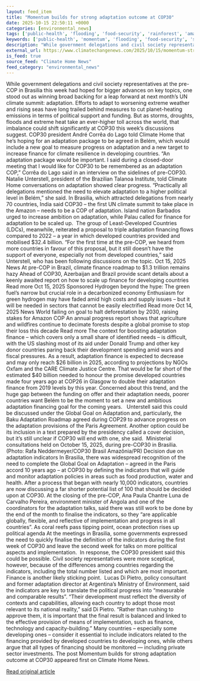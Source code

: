 ```yaml
---
layout: feed_item
title: "Momentum builds for strong adaptation outcome at COP30"
date: 2025-10-15 22:50:11 +0000
categories: [environmental_news]
tags: ['public-health', 'flooding', 'food-security', 'rainforest', 'amazon', 'agriculture', 'climate-health', 'cop29', 'wildfires', 'year-2025']
keywords: ['public-health', 'momentum', 'flooding', 'food-security', 'strong', 'rainforest', 'builds', 'amazon']
description: "While government delegations and civil society representatives at the pre-COP in Brasilia this week had hoped for bigger advances on key topics, one stood ou..."
external_url: https://www.climatechangenews.com/2025/10/15/momentum-strong-adaptation-cop30-brazil-belem-impacts-gga/
is_feed: true
source_feed: "Climate Home News"
feed_category: "environmental_news"
---
```


While government delegations and civil society representatives at the pre-COP in Brasilia this week had hoped for bigger advances on key topics, one stood out as winning broad backing for a leap forward at next month’s UN climate summit: adaptation. Efforts to adapt to worsening extreme weather and rising seas have long trailed behind measures to cut planet-heating emissions in terms of political support and funding. But as storms, droughts, floods and extreme heat take an ever-higher toll across the world, that imbalance could shift significantly at COP30 this week’s discussions suggest. COP30 president André Corrêa do Lago told Climate Home that he&#8217;s hoping for an adaptation package to be agreed in Belém, which would include a new goal to measure progress on adaptation and a new target to increase finance for climate resilience in developing countries. &#8220;An adaptation package would be important. I said during a closed-door meeting that I would like for COP30 to be remembered as an adaptation COP,&#8221; Corrêa do Lago said in an interview on the sidelines of pre-COP30. Natalie Unterstell, president of the Brazilian Talanoa Institute, told Climate Home conversations on adaptation showed clear progress. “Practically all delegations mentioned the need to elevate adaptation to a higher political level in Belém,” she said. In Brasilia, which attracted delegations from nearly 70 countries, India said COP30 &#8211; the first UN climate summit to take place in the Amazon &#8211; needs to be a COP of adaptation. Island nation Barbados urged to increase ambition on adaptation, while Palau called for finance for adaptation to be scaled up.&nbsp; The group of Least-Developed Countries (LDCs), meanwhile, reiterated a proposal to triple adaptation financing flows compared to 2022 &#8211; a year in which developed countries provided and mobilised $32.4 billion. “For the first time at the pre-COP, we heard from more countries in favour of this proposal, but it still doesn&#8217;t have the support of everyone, especially not from developed countries,” said Unterstell, who has been following discussions on the topic. Oct 15, 2025 News At pre-COP in Brazil, climate finance roadmap to $1.3 trillion remains hazy Ahead of COP30, Azerbaijan and Brazil provide scant details about a keenly awaited report on how to scale up finance for developing countries Read more Oct 15, 2025 Sponsored Hydrogen beyond the hype: The green fuel&#8217;s narrow but crucial role in a decarbonized economy Enthusiasm for green hydrogen may have faded amid high costs and supply issues – but it will be needed in sectors that cannot be easily electrified Read more Oct 14, 2025 News World failing on goal to halt deforestation by 2030, raising stakes for Amazon COP An annual progress report shows that agriculture and wildfires continue to decimate forests despite a global promise to stop their loss this decade Read more The context for boosting adaptation finance &#8211; which covers only a small share of identified needs &#8211; is difficult, with the US slashing most of its aid under Donald Trump and other key donor countries paring back their development spending amid wars and fiscal pressures. As a result, adaptation finance is expected to decrease and may only reach $26 billion in 2025, according to projections by NGOs Oxfam and the CARE Climate Justice Centre. That would be far short of the estimated $40 billion needed to honour the promise developed countries made four years ago at COP26 in Glasgow to double their adaptation finance from 2019 levels by this year. Concerned about this trend, and the huge gap between the funding on offer and their adaptation needs, poorer countries want Belém to be the moment to set a new and ambitious adaptation financing goal for the coming years.&nbsp;&nbsp; Unterstell said this could be discussed under the Global Goal on Adaptation and, particularly, the Baku Adaptation Roadmap agreed during COP29 to advance progress on the adaptation provisions of the Paris Agreement. Another option could be its inclusion in a text prepared by the presidency called a cover decision, but it’s still unclear if COP30 will end with one, she said.&nbsp; Ministerial consultations held on October 15, 2025, during pre-COP30 in Brasilia. (Photo: Rafa Neddermeyer/COP30 Brasil Amazônia/PR) Decision due on adaptation indicators In Brasilia, there was widespread recognition of the need to complete the Global Goal on Adaptation &#8211; agreed in the Paris accord 10 years ago &#8211; at COP30 by defining the indicators that will guide and monitor adaptation policies in areas such as food production, water and health. After a process that began with nearly 10,000 indicators, countries are now discussing a far shorter potential list of 100 that should be decided upon at COP30. At the closing of the pre-COP, Ana Paula Chantre Luna de Carvalho Pereira, environment minister of Angola and one of the coordinators for the adaptation talks, said there was still work to be done by the end of the month to finalise the indicators, so they “are applicable globally, flexible, and reflective of implementation and progress in all countries”. As coral reefs pass tipping point, ocean protection rises up political agenda At the meetings in Brasilia, some governments expressed the need to quickly finalise the definition of the indicators during the first week of COP30 and leave the second week for talks on more political aspects and implementation.&nbsp; In response, the COP30 president said this could be possible. Civil society representatives were more sceptical, however, because of the differences among countries regarding the indicators, including the total number listed and which are most important. Finance is another likely sticking point.&nbsp; Lucas Di Pietro, policy consultant and former adaptation director at Argentina’s Ministry of Environment, said the indicators are key to translate the political progress into “measurable and comparable results”. “Their development must reflect the diversity of contexts and capabilities, allowing each country to adopt those most relevant to its national reality,” said Di Pietro. “Rather than rushing to approve them, it is important that the final result is balanced and linked to the effective provision of means of implementation, such as finance, technology and capacity-building.” Many countries &#8211; especially some developing ones &#8211; consider it essential to include indicators related to the financing provided by developed countries to developing ones, while others argue that all types of financing should be monitored — including private sector investments. The post Momentum builds for strong adaptation outcome at COP30 appeared first on Climate Home News.

[Read original article](https://www.climatechangenews.com/2025/10/15/momentum-strong-adaptation-cop30-brazil-belem-impacts-gga/)
